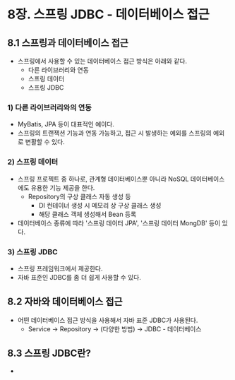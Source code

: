 # 8장. 스프링 JDBC - 데이터베이스 접근
## 8.1 스프링과 데이터베이스 접근
- 스프링에서 사용할 수 있는 데이터베이스 접근 방식은 아래와 같다.
	- 다른 라이브러리와 연동
	- 스프링 데이터
	- 스프링 JDBC

### 1) 다른 라이브러리와의 연동
- MyBatis, JPA 등이 대표적인 예이다.
- 스프링의 트랜잭션 기능과 연동 가능하고, 접근 시 발생하는 예외를 스프링의 예외로 변활할 수 있다.

### 2) 스프링 데이터
- 스프링 프로젝트 중 하나로, 관계형 데이터베이스뿐 아니라 NoSQL 데이터베이스에도 유용한 기능 제공을 한다.
	- Repository의 구상 클래스 자동 생성 등
		- DI 컨테이너 생성 시 메모리 상 구상 클래스 생성
		- 해당 클래스 객체 생성해서 Bean 등록
- 데이터베이스 종류에 따라 '스프링 데이터 JPA', '스프링 데이터 MongDB' 등이 있다.

### 3) 스프링 JDBC
- 스프링 프레임워크에서 제공한다.
- 자바 표준인 JDBC를 좀 더 쉽게 사용할 수 있다.

## 8.2 자바와 데이터베이스 접근
- 어떤 데이터베이스 접근 방식을 사용해서 자바 표준 JDBC가 사용된다.
	- Service -> Repository -> (다양한 방법) -> JDBC - 데이터베이스

## 8.3 스프링 JDBC란?
- 